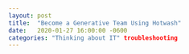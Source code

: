 ```yaml
---
layout: post
title:  "Become a Generative Team Using Hotwash"
date:   2020-01-27 16:00:00 -0600
categories: "Thinking about IT" troubleshooting
---
```

